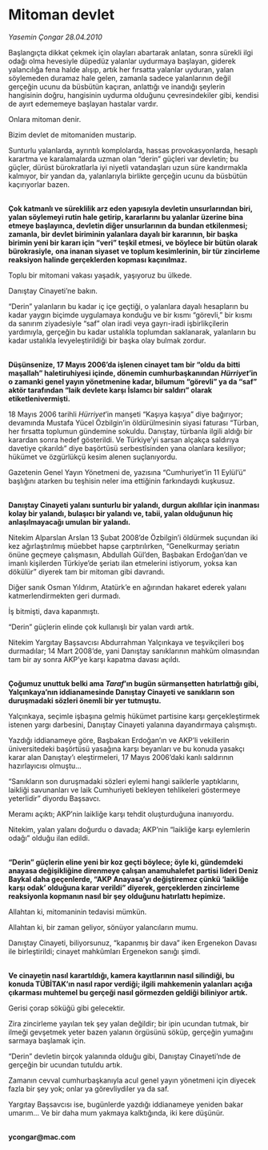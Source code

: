 # Mitoman devlet

*Yasemin Çongar 28.04.2010*

<div class="yazi"><p>Başlangıçta dikkat çekmek için olayları abartarak anlatan, sonra sürekli ilgi odağı olma hevesiyle düpedüz yalanlar uydurmaya başlayan, giderek yalancılığa fena halde alışıp, artık her fırsatta yalanlar uyduran, yalan söylemeden duramaz hale gelen, zamanla sadece yalanlarının değil gerçeğin ucunu da büsbütün kaçıran, anlattığı ve inandığı şeylerin hangisinin doğru, hangisinin uydurma olduğunu çevresindekiler gibi, kendisi de ayırt edememeye başlayan hastalar vardır.</p>
<p>Onlara mitoman denir.</p>
<p>Bizim devlet de mitomaniden mustarip.</p>
<p>Sunturlu yalanlarda, ayrıntılı komplolarda, hassas provokasyonlarda, hesaplı karartma ve karalamalarda uzman olan “derin” güçleri var devletin; bu güçler, dürüst bürokratlarla iyi niyetli vatandaşları uzun süre kandırmakla kalmıyor, bir yandan da, yalanlarıyla birlikte gerçeğin ucunu da büsbütün kaçırıyorlar bazen.</p>
<p><b><br/>Çok katmanlı ve süreklilik arz eden yapısıyla devletin unsurlarından biri, yalan söylemeyi rutin hale getirip, kararlarını bu yalanlar üzerine bina etmeye başlayınca, devletin diğer unsurlarının da bundan etkilenmesi; zamanla, bir devlet biriminin yalanlara dayalı bir kararının, bir başka birimin yeni bir kararı için “veri” teşkil etmesi, ve böylece bir bütün olarak bürokrasiyle,</b> <b>ona inanan siyaset ve toplum kesimlerinin, bir tür zincirleme reaksiyon halinde gerçeklerden kopması kaçınılmaz.</b></p>
<p>Toplu bir mitomani vakası yaşadık, yaşıyoruz bu ülkede.</p>
<p>Danıştay Cinayeti’ne bakın.</p>
<p>“Derin” yalanların bu kadar iç içe geçtiği, o yalanlara dayalı hesapların bu kadar yaygın biçimde uygulamaya konduğu ve bir kısmı “görevli,” bir kısmı da sanırım ziyadesiyle “saf” olan iradi veya gayrı-iradi işbirlikçilerin yardımıyla, gerçeğin bu kadar ustalıkla toplumdan saklanarak, yalanların bu kadar ustalıkla levyeleştirildiği bir başka olay bulmak zordur.</p>
<p><b><br/>Düşünsenize, 17 Mayıs 2006’da işlenen cinayet tam bir “oldu da bitti maşallah” haletiruhiyesi içinde, dönemin cumhurbaşkanından <i>Hürriyet</i>’in o zamanki genel yayın yönetmenine kadar, bilumum “görevli” ya da “saf” aktör tarafından “laik devlete karşı İslamcı bir saldırı” olarak etiketlenivermişti.</b></p>
<p>18 Mayıs 2006 tarihli <i>Hürriyet</i>’in manşeti “Kaşıya kaşıya” diye bağırıyor; devamında Mustafa Yücel Özbilgin’in öldürülmesinin siyasi faturası “Türban, her fırsatta toplumun gündemine sokuldu. Danıştay, türbanla ilgili aldığı bir karardan sonra hedef gösterildi. Ve Türkiye’yi sarsan alçakça saldırıya davetiye çıkarıldı” diye başörtüsü serbestîsinden yana olanlara kesiliyor; hükümet ve özgürlükçü kesim alenen suçlanıyordu. </p>
<p>Gazetenin Genel Yayın Yönetmeni de, yazısına “Cumhuriyet’in 11 Eylül’ü” başlığını atarken bu teşhisin neler ima ettiğinin farkındaydı kuşkusuz.</p>
<p><b><br/>Danıştay Cinayeti yalanı sunturlu bir yalandı, durgun akıllılar için inanması kolay bir yalandı, bulaşıcı bir yalandı ve, tabii, yalan olduğunun hiç anlaşılmayacağı umulan bir yalandı.</b></p>
<p>Nitekim Alparslan Arslan 13 Şubat 2008’de Özbilgin’i öldürmek suçundan iki kez ağırlaştırılmış müebbet hapse çarptırılırken, “Genelkurmay şeriatın önüne geçmeye çalışmasın, Abdullah Gül’den, Başbakan Erdoğan’dan ve imanlı kişilerden Türkiye’de şeriatı ilan etmelerini istiyorum, yoksa kan dökülür” diyerek tam bir mitoman gibi davrandı. </p>
<p>Diğer sanık Osman Yıldırım, Atatürk’e en ağırından hakaret ederek yalanı katmerlendirmekten geri durmadı.</p>
<p>İş bitmişti, dava kapanmıştı.</p>
<p>“Derin” güçlerin elinde çok kullanışlı bir yalan vardı artık.</p>
<p>Nitekim Yargıtay Başsavcısı Abdurrahman Yalçınkaya ve teşvikçileri boş durmadılar; 14 Mart 2008’de, yani Danıştay sanıklarının mahkûm olmasından tam bir ay sonra AKP’ye karşı kapatma davası açıldı.</p>
<p><b><br/>Çoğumuz unuttuk belki ama <i>Taraf</i>’ın bugün sürmanşetten hatırlattığı gibi, Yalçınkaya’nın iddianamesinde Danıştay Cinayeti ve sanıkların son duruşmadaki sözleri önemli bir yer tutmuştu.</b></p>
<p>Yalçınkaya, seçimle işbaşına gelmiş hükümet partisine karşı gerçekleştirmek istenen yargı darbesini, Danıştay Cinayeti yalanına dayandırmaya çalışmıştı.</p>
<p>Yazdığı iddianameye göre, Başbakan Erdoğan’ın ve AKP’li vekillerin üniversitedeki başörtüsü yasağına karşı beyanları ve bu konuda yasakçı karar alan Danıştay’ı eleştirmeleri, 17 Mayıs 2006’daki kanlı saldırının hazırlayıcısı olmuştu... </p>
<p>“Sanıkların son duruşmadaki sözleri eylemi hangi saiklerle yaptıklarını, laikliği savunanları ve laik Cumhuriyeti bekleyen tehlikeleri göstermeye yeterlidir” diyordu Başsavcı. </p>
<p>Meramı açıktı; AKP’nin laikliğe karşı tehdit oluşturduğuna inanıyordu.</p>
<p>Nitekim, yalan yalanı doğurdu o davada; AKP’nin “laikliğe karşı eylemlerin odağı” olduğu ilan edildi.</p>
<p><b><br/>“Derin” güçlerin eline yeni bir koz geçti böylece; öyle ki, gündemdeki anayasa değişikliğine direnmeye çalışan anamuhalefet partisi lideri Deniz Baykal daha geçenlerde, “AKP Anayasa’yı değiştiremez çünkü ‘laikliğe karşı odak’ olduğuna karar verildi” diyerek, gerçeklerden zincirleme reaksiyonla kopmanın nasıl bir şey olduğunu hatırlattı hepimize.</b></p>
<p>Allahtan ki, mitomaninin tedavisi mümkün.</p>
<p>Allahtan ki, bir zaman geliyor, sönüyor yalancıların mumu.</p>
<p>Danıştay Cinayeti, biliyorsunuz, “kapanmış bir dava” iken Ergenekon Davası ile birleştirildi; cinayet mahkûmları Ergenekon sanığı şimdi.</p>
<p><b><br/>Ve cinayetin nasıl karartıldığı, kamera kayıtlarının nasıl silindiği, bu konuda TÜBİTAK’ın nasıl rapor verdiği; ilgili mahkemenin yalanları açığa çıkarması muhtemel bu gerçeği nasıl görmezden geldiği biliniyor artık.</b></p>
<p>Gerisi çorap söküğü gibi gelecektir.</p>
<p>Zira zincirleme yayılan tek şey yalan değildir; bir ipin ucundan tutmak, bir ilmeği gevşetmek yeter bazen yalanın örgüsünü söküp, gerçeğin yumağını sarmaya başlamak için.</p>
<p>“Derin” devletin birçok yalanında olduğu gibi, Danıştay Cinayeti’nde de gerçeğin bir ucundan tutuldu artık.</p>
<p>Zamanın cevval cumhurbaşkanıyla acul genel yayın yönetmeni için diyecek fazla bir şey yok; onlar ya görevliydiler ya da saf.</p>
<p>Yargıtay Başsavcısı ise, bugünlerde yazdığı iddianameye yeniden bakar umarım... Ve bir daha mum yakmaya kalktığında, iki kere düşünür.</p>
<p><b><br/>ycongar@mac.com</b></p></div>
